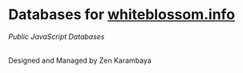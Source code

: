 # Databases for [whiteblossom.info](https://whiteblossom.info)
_Public JavaScript Databases_
<br><br>

Designed and Managed by Zen Karambaya

